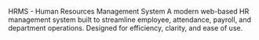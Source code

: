 HRMS - Human Resources Management System
A modern web-based HR management system built to streamline employee, attendance, payroll, and department operations. Designed for efficiency, clarity, and ease of use.
